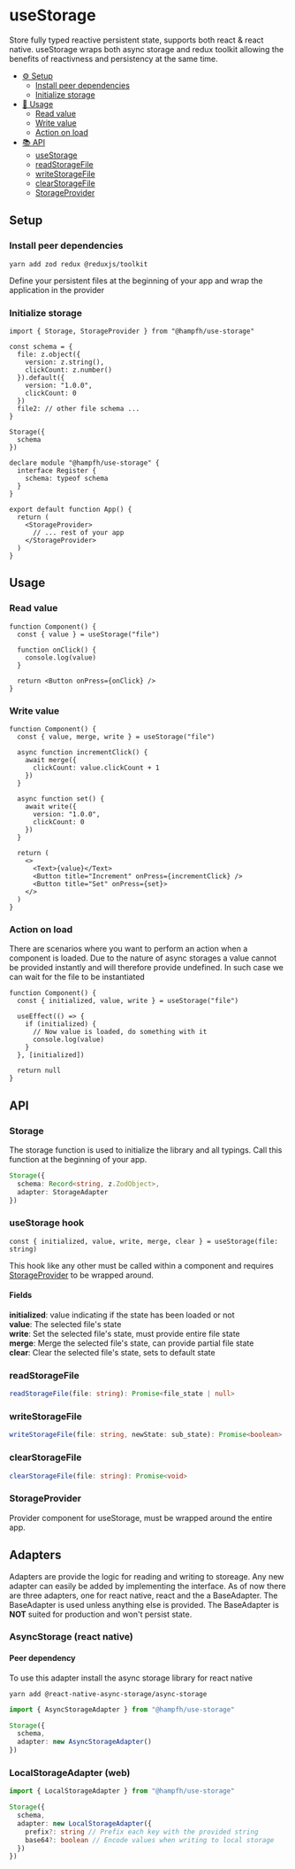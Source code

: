 # useStorage

Store fully typed reactive persistent state, supports both react & react native. useStorage wraps both async storage and redux toolkit allowing the benefits of reactivness and persistency at the same time.

- [⚙️ Setup](#setup)
  - [Install peer dependencies](#install-peer-dependencies)
  - [Initialize storage](#initialize-storage)
- [🚀 Usage](#usage)
  - [Read value](#read-value)
  - [Write value](#write-value)
  - [Action on load](#action-on-load)
- [📚 API](#api)
  - [useStorage](#usestorage-hook)
  - [readStorageFile](#readstoragefile)
  - [writeStorageFile](#writestoragefile)
  - [clearStorageFile](#clearstoragefile)
  - [StorageProvider](#storageprovider)

## Setup

### Install peer dependencies

```
yarn add zod redux @reduxjs/toolkit
```

Define your persistent files at the beginning of your app and wrap the application in the provider

### Initialize storage

```tsx
import { Storage, StorageProvider } from "@hampfh/use-storage"

const schema = {
  file: z.object({
    version: z.string(),
    clickCount: z.number()
  }).default({
    version: "1.0.0",
    clickCount: 0
  })
  file2: // other file schema ...
}

Storage({
  schema
})

declare module "@hampfh/use-storage" {
  interface Register {
    schema: typeof schema
  }
}

export default function App() {
  return (
    <StorageProvider>
      // ... rest of your app
    </StorageProvider>
  )
}
```

## Usage

### Read value

```tsx
function Component() {
  const { value } = useStorage("file")

  function onClick() {
    console.log(value)
  }

  return <Button onPress={onClick} />
}
```

### Write value

```tsx
function Component() {
  const { value, merge, write } = useStorage("file")

  async function incrementClick() {
    await merge({
      clickCount: value.clickCount + 1
    })
  }

  async function set() {
    await write({
      version: "1.0.0",
      clickCount: 0
    })
  }

  return (
    <>
      <Text>{value}</Text>
      <Button title="Increment" onPress={incrementClick} />
      <Button title="Set" onPress={set}>
    </>
  )
}
```

### Action on load

There are scenarios where you want to perform an action when a component is loaded. Due to the nature of async storages a value cannot be provided instantly and will therefore provide undefined. In such case we can wait for the file to be instantiated

```tsx
function Component() {
  const { initialized, value, write } = useStorage("file")

  useEffect(() => {
    if (initialized) {
      // Now value is loaded, do something with it
      console.log(value)
    }
  }, [initialized])

  return null
}
```

## API

### Storage

The storage function is used to initialize the library and all typings. Call this function at the beginning of your app.

```ts
Storage({
  schema: Record<string, z.ZodObject>,
  adapter: StorageAdapter
})
```

### useStorage hook

```tsx
const { initialized, value, write, merge, clear } = useStorage(file: string)
```

This hook like any other must be called within a component and requires [StorageProvider](#storageprovider) to be wrapped around.

#### Fields

**initialized**: value indicating if the state has been loaded or not  
**value**: The selected file's state  
**write**: Set the selected file's state, must provide entire file state  
**merge**: Merge the selected file's state, can provide partial file state  
**clear**: Clear the selected file's state, sets to default state

### readStorageFile

```ts
readStorageFile(file: string): Promise<file_state | null>
```

### writeStorageFile

```ts
writeStorageFile(file: string, newState: sub_state): Promise<boolean>
```

### clearStorageFile

```ts
clearStorageFile(file: string): Promise<void>
```

### StorageProvider

Provider component for useStorage, must be wrapped around the entire app.

## Adapters

Adapters are provide the logic for reading and writing to storeage. Any new adapter can easily be added by implementing the interface. As of now there are three adapters, one for react native, react and the a BaseAdapter. The BaseAdapter is used unless anything else is provided. The BaseAdapter is **NOT** suited for production and won't persist state.

### AsyncStorage (react native)

#### Peer dependency

To use this adapter install the async storage library for react native

```
yarn add @react-native-async-storage/async-storage
```

```ts
import { AsyncStorageAdapter } from "@hampfh/use-storage"

Storage({
  schema,
  adapter: new AsyncStorageAdapter()
})
```

### LocalStorageAdapter (web)

```ts
import { LocalStorageAdapter } from "@hampfh/use-storage"

Storage({
  schema,
  adapter: new LocalStorageAdapter({
    prefix?: string // Prefix each key with the provided string
    base64?: boolean // Encode values when writing to local storage
  })
})
```
